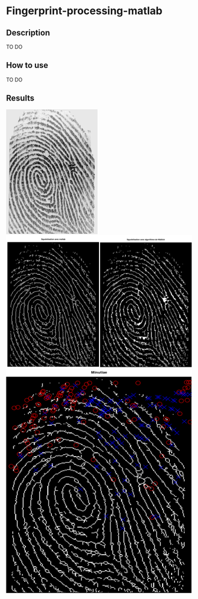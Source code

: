 # Fingerprint-processing-matlab

## Description

TO DO

## How to use

TO DO

## Results

![Original image](ED_DATA/ED_3_6_originale.png)
![Skeleton image](Results/skel.png)
![Minutiae extraction](Results/minutiae-extraction.png)
